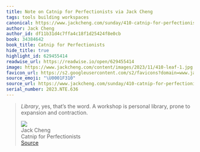 ```yaml
---
title: Note on Catnip for Perfectionists via Jack Cheng
tags: tools building workspaces
canonical: https://www.jackcheng.com/sunday/410-catnip-for-perfectionists/?ref=sunday-newsletter
author: Jack Cheng
author_id: df11b31d4c7ffa4c18f1d25424f8e0cb
book: 34384642
book_title: Catnip for Perfectionists
hide_title: true
highlight_id: 629455414
readwise_url: https://readwise.io/open/629455414
image: https://www.jackcheng.com/content/images/2023/11/410-leaf-1.jpg
favicon_url: https://s2.googleusercontent.com/s2/favicons?domain=www.jackcheng.com
source_emoji: "\U0001F310"
source_url: https://www.jackcheng.com/sunday/410-catnip-for-perfectionists/?ref=sunday-newsletter#:~:text=*Library*%2C%20yes%2C%20that%E2%80%99s,expansion%20and%20contraction.
serial_number: 2023.NTE.636
---
```

> *Library*, yes, that’s the word. A workshop is personal library, prone to expansion and contraction.
> <div class="quoteback-footer"><div class="quoteback-avatar"><img class="mini-favicon" src="https://s2.googleusercontent.com/s2/favicons?domain=www.jackcheng.com"></div><div class="quoteback-metadata"><div class="metadata-inner"><span style="display:none">FROM:</span><div aria-label="Jack Cheng" class="quoteback-author"> Jack Cheng</div><div aria-label="Catnip for Perfectionists" class="quoteback-title"> Catnip for Perfectionists</div></div></div><div class="quoteback-backlink"><a target="_blank" aria-label="go to the full text of this quotation" rel="noopener" href="https://www.jackcheng.com/sunday/410-catnip-for-perfectionists/?ref=sunday-newsletter#:~:text=*Library*%2C%20yes%2C%20that%E2%80%99s,expansion%20and%20contraction." class="quoteback-arrow"> Source</a></div></div>